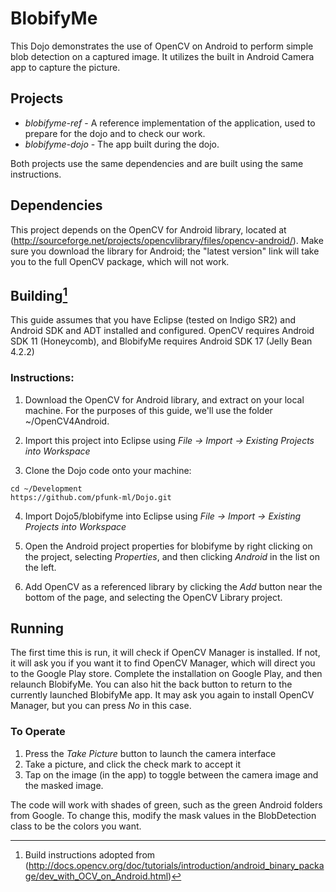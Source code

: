 BlobifyMe
==========

This Dojo demonstrates the use of OpenCV on Android to perform simple blob detection on a captured image.  It utilizes the built in Android Camera app to capture the picture.

## Projects
* *blobifyme-ref* - A reference implementation of the application, used to prepare for the dojo and to check our work.
* *blobifyme-dojo* - The app built during the dojo.

Both projects use the same dependencies and are built using the same instructions.

## Dependencies

This project depends on the OpenCV for Android library, located at (http://sourceforge.net/projects/opencvlibrary/files/opencv-android/).  Make sure you download the library for Android; the "latest version" link will take you to the full OpenCV package, which will not work.

## Building[^1]

This guide assumes that you have Eclipse (tested on Indigo SR2) and Android SDK and ADT installed and configured.  OpenCV requires Android SDK 11 (Honeycomb), and BlobifyMe requires Android SDK 17 (Jelly Bean 4.2.2)

### Instructions:

1. Download the OpenCV for Android library, and extract on your local machine.  For the purposes of this guide, we'll use the folder ~/OpenCV4Android.

2. Import this project into Eclipse using *File -> Import -> Existing Projects into Workspace*

3. Clone the Dojo code onto your machine:  
```
cd ~/Development
https://github.com/pfunk-ml/Dojo.git
```

4. Import Dojo5/blobifyme into Eclipse using *File -> Import -> Existing Projects into Workspace*

5. Open the Android project properties for blobifyme by right clicking on the project, selecting *Properties*, and then clicking *Android* in the list on the left.

6. Add OpenCV as a referenced library by clicking the *Add* button near the bottom of the page, and selecting the OpenCV Library project.

## Running

The first time this is run, it will check if OpenCV Manager is installed.  If not, it will ask you if you want it to find OpenCV Manager, which will direct you to the Google Play store.  Complete the installation on Google Play, and then relaunch BlobifyMe.  You can also hit the back button to return to the currently launched BlobifyMe app.  It may ask you again to install OpenCV Manager, but you can press *No* in this case.

### To Operate

1. Press the *Take Picture* button to launch the camera interface
2. Take a picture, and click the check mark to accept it
3. Tap on the image (in the app) to toggle between the camera image and the masked image.

The code will work with shades of green, such as the green Android folders from Google.  To change this, modify the mask values in the BlobDetection class to be the colors you want.

[^1]: Build instructions adopted from (http://docs.opencv.org/doc/tutorials/introduction/android_binary_package/dev_with_OCV_on_Android.html)


